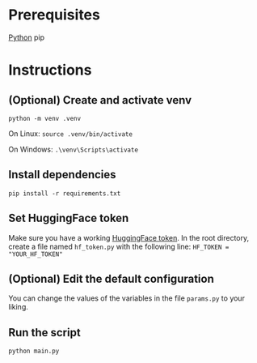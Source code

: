 # Prerequisites
[Python](https://www.python.org/)
pip

# Instructions

## (Optional) Create and activate venv
`python -m venv .venv`

On Linux:
`source .venv/bin/activate`

On Windows:
`.\venv\Scripts\activate`

## Install dependencies
`pip install -r requirements.txt`

## Set HuggingFace token
Make sure you have a working [HuggingFace token](https://huggingface.co/).
In the root directory, create a file named `hf_token.py` with the following line:
```HF_TOKEN = "YOUR_HF_TOKEN"```

## (Optional) Edit the default configuration
You can change the values of the variables in the file `params.py` to your liking.

## Run the script
`python main.py`